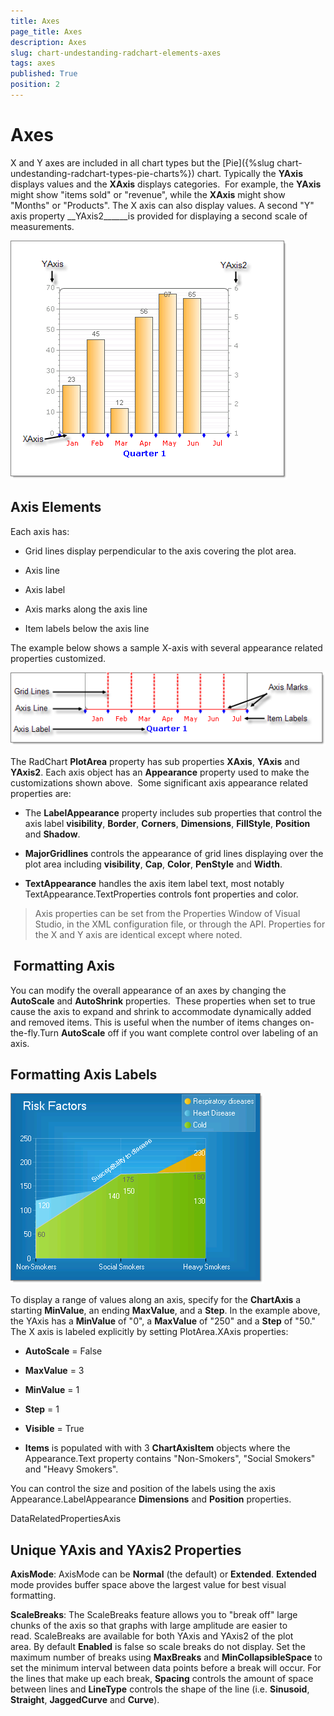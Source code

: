 ```yaml
---
title: Axes
page_title: Axes
description: Axes
slug: chart-undestanding-radchart-elements-axes
tags: axes
published: True
position: 2
---
```


# Axes



X and Y axes are included in all chart types but the [Pie]({%slug chart-undestanding-radchart-types-pie-charts%}) chart. Typically the __YAxis__ displays values and the __XAxis__ displays categories.  For example, the __YAxis__ might show "items sold" or "revenue", while the __XAxis__ might show "Months" or "Products". The X axis can also display values. A second "Y" axis property __YAxis2______is provided for displaying a second scale of measurements. 

![chart-undestanding-radchart-elements-axes 001](images/chart-undestanding-radchart-elements-axes001.png)

## Axis Elements

Each axis has: 

* Grid lines display perpendicular to the axis covering the plot area. 


* Axis line 


* Axis label 


* Axis marks along the axis line 


* Item labels below the axis line 

The example below shows a sample X-axis with several appearance related properties customized. 

![chart-undestanding-radchart-elements-axes 002](images/chart-undestanding-radchart-elements-axes002.png)

The RadChart __PlotArea__ property has sub properties __XAxis__, __YAxis__ and __YAxis2__. Each axis object has an __Appearance__ property used to make the customizations shown above.  Some significant axis appearance related properties are: 

* The __LabelAppearance__ property includes sub properties that control the axis label __visibility__, __Border__, __Corners__, __Dimensions__, __FillStyle__, __Position__ and __Shadow__. 


* __MajorGridlines__ controls the appearance of grid lines displaying over the plot area including __visibility__, __Cap__, __Color__, __PenStyle__ and __Width__.
            

* __TextAppearance__ handles the axis item label text, most notably TextAppearance.TextProperties controls font properties and color.

>Axis properties can be set from the Properties Window of Visual Studio, in the XML configuration file, or through the API. Properties for the X and Y axis are identical except where noted.

##  Formatting Axis

You can modify the overall appearance of an axes by changing the __AutoScale__ and __AutoShrink__ properties.  These properties when set to true cause the axis to expand and shrink to accommodate dynamically added and removed items. This is useful when the number of items changes on-the-fly.Turn __AutoScale__ off if you want complete control over labeling of an axis.



## Formatting Axis Labels

![chart-undestanding-radchart-elements-axes 003](images/chart-undestanding-radchart-elements-axes003.png)

To display a range of values along an axis, specify for the __ChartAxis__ a starting __MinValue__, an ending __MaxValue__, and a __Step__. In the example above, the YAxis has a __MinValue__ of "0", a __MaxValue__ of "250" and a __Step__ of "50." The X axis is labeled explicitly by setting PlotArea.XAxis properties:  

* __AutoScale__ = False 


* __MaxValue__ = 3 


* __MinValue__ = 1 


* __Step__ = 1 


* __Visible__ = True 


* __Items__ is populated with with 3 __ChartAxisItem__ objects where the Appearance.Text property contains "Non-Smokers", "Social Smokers" and "Heavy Smokers".

You can control the size and position of the labels using the axis Appearance.LabelAppearance __Dimensions__ and __Position__ properties.

DataRelatedPropertiesAxis



## Unique YAxis and YAxis2 Properties

__AxisMode__: AxisMode can be __Normal__ (the default) or __Extended__. __Extended__ mode provides buffer space above the largest value for best visual formatting.

__ScaleBreaks__: The ScaleBreaks feature allows you to "break off" large chunks of the axis so that graphs with large amplitude are easier to read. ScaleBreaks are available for both YAxis and YAxis2 of the plot area. By default __Enabled__ is false so scale breaks do not display. Set the maximum number of breaks using __MaxBreaks__ and __MinCollapsibleSpace__ to set the minimum interval between data points before a break will occur. For the lines that make up each break, __Spacing__ controls the amount of space between lines and __LineType__ controls the shape of the line (i.e. __Sinusoid__, __Straight__, __JaggedCurve__ and __Curve__).


